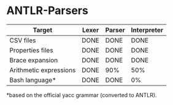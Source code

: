 # ANTLR-Parsers


|Target|Lexer|Parser|Interpreter|
|----|----|----|----|
|CSV files|DONE|DONE|DONE|
|Properties files|DONE|DONE|DONE|
|Brace expansion|DONE|DONE|DONE|
|Arithmetic expressions|DONE|90%|50%|
|Bash language*|DONE|DONE|0%|

*based on the official yacc grammar (converted to ANTLR).
